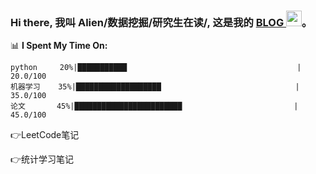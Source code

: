 ### Hi there,  我叫 Alien/数据挖掘/研究生在读/, 这是我的 <a href="https://github.com/imaginaryvirus/imaginaryvirus/" target="_blank"> BLOG </a> <img src="https://media.giphy.com/media/hvRJCLFzcasrR4ia7z/giphy.gif" width="25px">。

📊 **I Spent My Time On:** 

```
python	   20%|███████████                                      | 20.0/100 
机器学习	35%|███████████████████                              | 35.0/100 
论文		 45%|████████████████████████                         | 45.0/100 
```

&#x1F449;LeetCode笔记

&#x1F449;统计学习笔记



